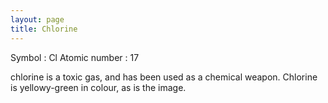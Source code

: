 ```yaml
---
layout: page
title: Chlorine
---
```



Symbol : Cl
Atomic number : 17

 chlorine is a toxic gas, and has been used as a chemical weapon. Chlorine is yellowy-green in colour, as is the image.

